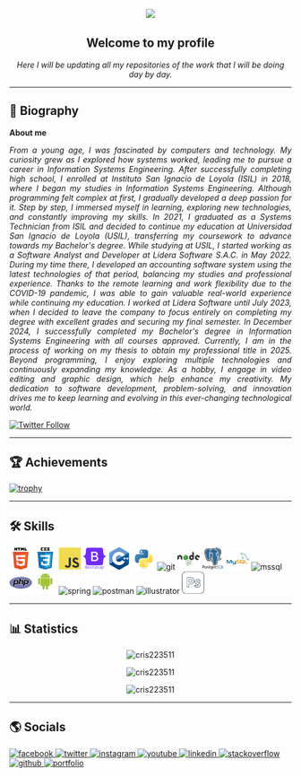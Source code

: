 <p align="center">
    <img width="120" src="https://user-images.githubusercontent.com/6661165/91657958-61b4fd00-eb00-11ea-9def-dc7ef5367e34.png" />
    <h2 align="center">Welcome to my profile</h2>
</p>

<i>
    <p align="center">
        Here I will be updating all my repositories of the work that I will be doing day by day.
    </p>
</i>

---

## 📖 Biography

**About me**

<i>
    <p align="justify">
        From a young age, I was fascinated by computers and technology. My curiosity grew as I explored how systems worked, leading me to pursue a career in Information Systems Engineering. 
        After successfully completing high school, I enrolled at Instituto San Ignacio de Loyola (ISIL) in 2018, where I began my studies in Information Systems Engineering. 
        Although programming felt complex at first, I gradually developed a deep passion for it. Step by step, I immersed myself in learning, exploring new technologies, and constantly improving my skills. 
        In 2021, I graduated as a Systems Technician from ISIL and decided to continue my education at Universidad San Ignacio de Loyola (USIL), transferring my coursework to advance towards my Bachelor's degree. 
        While studying at USIL, I started working as a Software Analyst and Developer at Lidera Software S.A.C. in May 2022. During my time there, I developed an accounting software system using the latest technologies of that period, balancing my studies and professional experience. 
        Thanks to the remote learning and work flexibility due to the COVID-19 pandemic, I was able to gain valuable real-world experience while continuing my education. 
        I worked at Lidera Software until July 2023, when I decided to leave the company to focus entirely on completing my degree with excellent grades and securing my final semester. 
        In December 2024, I successfully completed my Bachelor's degree in Information Systems Engineering with all courses approved. 
        Currently, I am in the process of working on my thesis to obtain my professional title in 2025. Beyond programming, I enjoy exploring multiple technologies and continuously expanding my knowledge. 
        As a hobby, I engage in video editing and graphic design, which help enhance my creativity. My dedication to software development, problem-solving, and innovation drives me to keep learning and evolving in this ever-changing technological world.
    </p>
</i>

[![Twitter Follow](https://img.shields.io/twitter/follow/Cris223511?color=1DA1F2&label=Cris223511&logo=twitter&style=for-the-badge)](https://twitter.com/Cris223511)

---

## 🏆 Achievements

[![trophy](https://github-profile-trophy.vercel.app/?username=cris223511&theme=dracula&row=1&column=6)](https://github.com/ryo-ma/github-profile-trophy)

---

## 🛠️ Skills

<p align="left">
    <img src="https://raw.githubusercontent.com/devicons/devicon/master/icons/html5/html5-original-wordmark.svg" alt="html5" width="40" height="40"/>
    <img src="https://raw.githubusercontent.com/devicons/devicon/master/icons/css3/css3-original-wordmark.svg" alt="css3" width="40" height="40"/>
    <img src="https://raw.githubusercontent.com/devicons/devicon/master/icons/javascript/javascript-original.svg" alt="javascript" width="40" height="40"/>
    <img src="https://raw.githubusercontent.com/devicons/devicon/master/icons/bootstrap/bootstrap-plain-wordmark.svg" alt="bootstrap" width="40" height="40"/>
    <img src="https://raw.githubusercontent.com/devicons/devicon/master/icons/cplusplus/cplusplus-original.svg" alt="cplusplus" width="40" height="40"/>
    <img src="https://raw.githubusercontent.com/devicons/devicon/master/icons/python/python-original.svg" alt="python" width="40" height="40"/>
    <img src="https://www.vectorlogo.zone/logos/git-scm/git-scm-icon.svg" alt="git" width="40" height="40"/>
    <img src="https://raw.githubusercontent.com/devicons/devicon/master/icons/nodejs/nodejs-original-wordmark.svg" alt="nodejs" width="40" height="40"/>
    <img src="https://raw.githubusercontent.com/devicons/devicon/master/icons/postgresql/postgresql-original-wordmark.svg" alt="postgresql" width="40" height="40"/>
    <img src="https://raw.githubusercontent.com/devicons/devicon/master/icons/mysql/mysql-original-wordmark.svg" alt="mysql" width="40" height="40"/>
    <img src="https://www.svgrepo.com/show/303229/microsoft-sql-server-logo.svg" alt="mssql" width="40" height="40"/>
    <img src="https://raw.githubusercontent.com/devicons/devicon/master/icons/php/php-original.svg" alt="php" width="40" height="40"/>
    <img src="https://raw.githubusercontent.com/devicons/devicon/master/icons/android/android-original-wordmark.svg" alt="android" width="40" height="40"/>
    <img src="https://www.vectorlogo.zone/logos/springio/springio-icon.svg" alt="spring" width="40" height="40"/>
    <img src="https://www.vectorlogo.zone/logos/getpostman/getpostman-icon.svg" alt="postman" width="40" height="40"/>
    <img src="https://www.vectorlogo.zone/logos/adobe_illustrator/adobe_illustrator-icon.svg" alt="illustrator" width="40" height="40"/>
    <img src="https://raw.githubusercontent.com/devicons/devicon/master/icons/photoshop/photoshop-line.svg" alt="photoshop" width="40" height="40"/>
</p>

---

## 📊 Statistics

<p align="center">
    <img src="https://github-readme-stats.vercel.app/api?username=cris223511&show_icons=true&locale=en" alt="cris223511" width="500"/>
</p>
<p align="center">
    <img src="https://github-readme-streak-stats.herokuapp.com/?user=cris223511&" alt="cris223511" width="500"/>
</p>
<p align="center">
    <img src="https://github-readme-stats.vercel.app/api/top-langs?username=cris223511&show_icons=true&locale=en&layout=compact" alt="cris223511" width="500"/>
</p>

---

## 🌎 Socials

<p align="left">
    <a href="https://fb.com/cris223511" target="_blank">
        <img src="https://raw.githubusercontent.com/rahuldkjain/github-profile-readme-generator/master/src/images/icons/Social/facebook.svg" alt="facebook" height="30" width="40"/>
    </a>
    <a href="https://twitter.com/cris223511" target="_blank">
        <img src="https://raw.githubusercontent.com/rahuldkjain/github-profile-readme-generator/master/src/images/icons/Social/twitter.svg" alt="twitter" height="30" width="40"/>
    </a>
    <a href="https://instagram.com/cris223511.dev" target="_blank">
        <img src="https://raw.githubusercontent.com/rahuldkjain/github-profile-readme-generator/master/src/images/icons/Social/instagram.svg" alt="instagram" height="30" width="40"/>
    </a>
    <a href="https://www.youtube.com/channel/UC9CdEoE4egh0uHrHMn7J5lA" target="_blank">
        <img src="https://raw.githubusercontent.com/rahuldkjain/github-profile-readme-generator/master/src/images/icons/Social/youtube.svg" alt="youtube" height="30" width="40"/>
    </a>
    <a href="https://www.linkedin.com/in/cris223511/" target="_blank">
        <img src="https://raw.githubusercontent.com/rahuldkjain/github-profile-readme-generator/master/src/images/icons/Social/linked-in-alt.svg" alt="linkedin" height="30" width="40"/>
    </a>
    <a href="https://es.stackoverflow.com/users/262104/cris223511-dev" target="_blank">
        <img src="https://raw.githubusercontent.com/rahuldkjain/github-profile-readme-generator/master/src/images/icons/Social/stack-overflow.svg" alt="stackoverflow" height="30" width="40"/>
    </a>
    <a href="https://github.com/cris223511" target="_blank">
        <img src="https://raw.githubusercontent.com/rahuldkjain/github-profile-readme-generator/master/src/images/icons/Social/github.svg" alt="github" height="30" width="40"/>
    </a>
    <a href="https://cris223511.github.io/portafolio/" target="_blank">
        <img src="https://raw.githubusercontent.com/rahuldkjain/github-profile-readme-generator/master/src/images/icons/Social/dribbble.svg" alt="portfolio" height="30" width="40"/>
    </a>
</p>
